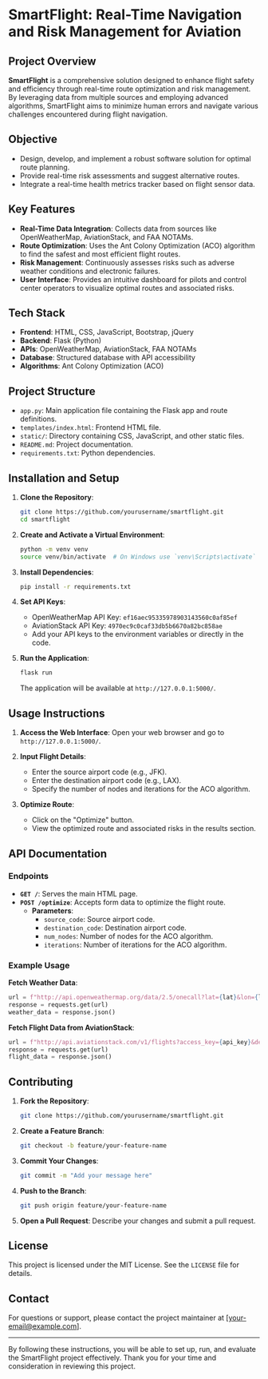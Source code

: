 # SmartFlight: Real-Time Navigation and Risk Management for Aviation

## Project Overview
**SmartFlight** is a comprehensive solution designed to enhance flight safety and efficiency through real-time route optimization and risk management. By leveraging data from multiple sources and employing advanced algorithms, SmartFlight aims to minimize human errors and navigate various challenges encountered during flight navigation.

## Objective
- Design, develop, and implement a robust software solution for optimal route planning.
- Provide real-time risk assessments and suggest alternative routes.
- Integrate a real-time health metrics tracker based on flight sensor data.

## Key Features
- **Real-Time Data Integration**: Collects data from sources like OpenWeatherMap, AviationStack, and FAA NOTAMs.
- **Route Optimization**: Uses the Ant Colony Optimization (ACO) algorithm to find the safest and most efficient flight routes.
- **Risk Management**: Continuously assesses risks such as adverse weather conditions and electronic failures.
- **User Interface**: Provides an intuitive dashboard for pilots and control center operators to visualize optimal routes and associated risks.

## Tech Stack
- **Frontend**: HTML, CSS, JavaScript, Bootstrap, jQuery
- **Backend**: Flask (Python)
- **APIs**: OpenWeatherMap, AviationStack, FAA NOTAMs
- **Database**: Structured database with API accessibility
- **Algorithms**: Ant Colony Optimization (ACO)

## Project Structure
- `app.py`: Main application file containing the Flask app and route definitions.
- `templates/index.html`: Frontend HTML file.
- `static/`: Directory containing CSS, JavaScript, and other static files.
- `README.md`: Project documentation.
- `requirements.txt`: Python dependencies.

## Installation and Setup
1. **Clone the Repository**:
   ```bash
   git clone https://github.com/yourusername/smartflight.git
   cd smartflight
   ```

2. **Create and Activate a Virtual Environment**:
   ```bash
   python -m venv venv
   source venv/bin/activate  # On Windows use `venv\Scripts\activate`
   ```

3. **Install Dependencies**:
   ```bash
   pip install -r requirements.txt
   ```

4. **Set API Keys**:
   - OpenWeatherMap API Key: `ef16aec95335978903143560c0af85ef`
   - AviationStack API Key: `4970ec9c0caf33db5b6670a82bc858ae`
   - Add your API keys to the environment variables or directly in the code.

5. **Run the Application**:
   ```bash
   flask run
   ```
   The application will be available at `http://127.0.0.1:5000/`.

## Usage Instructions
1. **Access the Web Interface**:
   Open your web browser and go to `http://127.0.0.1:5000/`.

2. **Input Flight Details**:
   - Enter the source airport code (e.g., JFK).
   - Enter the destination airport code (e.g., LAX).
   - Specify the number of nodes and iterations for the ACO algorithm.

3. **Optimize Route**:
   - Click on the "Optimize" button.
   - View the optimized route and associated risks in the results section.

## API Documentation
### Endpoints
- **`GET /`**: Serves the main HTML page.
- **`POST /optimize`**: Accepts form data to optimize the flight route.
  - **Parameters**:
    - `source_code`: Source airport code.
    - `destination_code`: Destination airport code.
    - `num_nodes`: Number of nodes for the ACO algorithm.
    - `iterations`: Number of iterations for the ACO algorithm.

### Example Usage
**Fetch Weather Data**:
```python
url = f"http://api.openweathermap.org/data/2.5/onecall?lat={lat}&lon={lon}&exclude=hourly,daily&appid={api_key}"
response = requests.get(url)
weather_data = response.json()
```

**Fetch Flight Data from AviationStack**:
```python
url = f"http://api.aviationstack.com/v1/flights?access_key={api_key}&dep_iata={source_code}&arr_iata={destination_code}"
response = requests.get(url)
flight_data = response.json()
```

## Contributing
1. **Fork the Repository**:
   ```bash
   git clone https://github.com/yourusername/smartflight.git
   ```

2. **Create a Feature Branch**:
   ```bash
   git checkout -b feature/your-feature-name
   ```

3. **Commit Your Changes**:
   ```bash
   git commit -m "Add your message here"
   ```

4. **Push to the Branch**:
   ```bash
   git push origin feature/your-feature-name
   ```

5. **Open a Pull Request**: Describe your changes and submit a pull request.

## License
This project is licensed under the MIT License. See the `LICENSE` file for details.

## Contact
For questions or support, please contact the project maintainer at [your-email@example.com].

---

By following these instructions, you will be able to set up, run, and evaluate the SmartFlight project effectively. Thank you for your time and consideration in reviewing this project.
